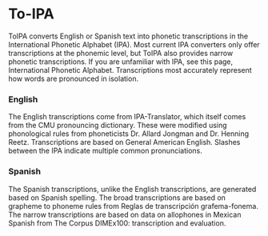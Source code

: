 # To-IPA
ToIPA converts English or Spanish text into phonetic transcriptions in the International Phonetic Alphabet (IPA). Most current IPA converters only offer transcriptions at the phonemic level, but ToIPA also provides narrow phonetic transcriptions. If you are unfamiliar with IPA, see this page, International Phonetic Alphabet. Transcriptions most accurately represent how words are pronounced in isolation.

### English
The English transcriptions come from IPA-Translator, which itself comes from the CMU pronouncing dictionary. These were modified using phonological rules from phoneticists Dr. Allard Jongman and Dr. Henning Reetz. Transcriptions are based on General American English. Slashes between the IPA indicate multiple common pronunciations.

### Spanish
The Spanish transcriptions, unlike the English transcriptions, are generated based on Spanish spelling. The broad transcriptions are based on grapheme to phoneme rules from Reglas de transcripción grafema-fonema. The narrow transcriptions are based on data on allophones in Mexican Spanish from The Corpus DIMEx100: transcription and evaluation.